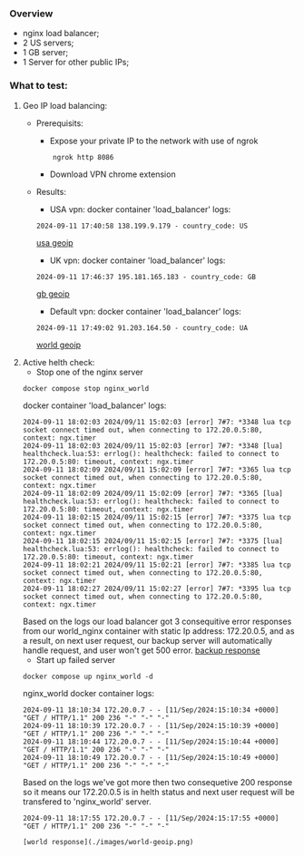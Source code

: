 ### Overview 

- nginx load balancer;
- 2 US servers;
- 1 GB server;
- 1 Server for other public IPs; 

### What to test: 
1. Geo IP load balancing: 
    -   Prerequisits: 
        - Expose your private IP to the network with use of ngrok
        ```
            ngrok http 8086
        ```
        - Download VPN chrome extension

    -   Results: 
        - USA vpn: 
        docker container 'load_balancer' logs:
        ```
        2024-09-11 17:40:58 138.199.9.179 - country_code: US
        ```
        [usa geoip](./images/usa-geoip.png)
        - UK vpn:
        docker container 'load_balancer' logs:
        ```
        2024-09-11 17:46:37 195.181.165.183 - country_code: GB
        ```
        [gb geoip](./images/uk-geoip.png)
        - Default vpn:
        docker container 'load_balancer' logs:
        ```
        2024-09-11 17:49:02 91.203.164.50 - country_code: UA
        ```
        [world geoip](./images/world-geoip.png)
2. Active helth check: 
    - Stop one of the nginx server 
    ```
    docker compose stop nginx_world
    ```
    docker container 'load_balancer' logs:
    ```
    2024-09-11 18:02:03 2024/09/11 15:02:03 [error] 7#7: *3348 lua tcp socket connect timed out, when connecting to 172.20.0.5:80, context: ngx.timer
    2024-09-11 18:02:03 2024/09/11 15:02:03 [error] 7#7: *3348 [lua] healthcheck.lua:53: errlog(): healthcheck: failed to connect to 172.20.0.5:80: timeout, context: ngx.timer
    2024-09-11 18:02:09 2024/09/11 15:02:09 [error] 7#7: *3365 lua tcp socket connect timed out, when connecting to 172.20.0.5:80, context: ngx.timer
    2024-09-11 18:02:09 2024/09/11 15:02:09 [error] 7#7: *3365 [lua] healthcheck.lua:53: errlog(): healthcheck: failed to connect to 172.20.0.5:80: timeout, context: ngx.timer
    2024-09-11 18:02:15 2024/09/11 15:02:15 [error] 7#7: *3375 lua tcp socket connect timed out, when connecting to 172.20.0.5:80, context: ngx.timer
    2024-09-11 18:02:15 2024/09/11 15:02:15 [error] 7#7: *3375 [lua] healthcheck.lua:53: errlog(): healthcheck: failed to connect to 172.20.0.5:80: timeout, context: ngx.timer
    2024-09-11 18:02:21 2024/09/11 15:02:21 [error] 7#7: *3385 lua tcp socket connect timed out, when connecting to 172.20.0.5:80, context: ngx.timer
    2024-09-11 18:02:27 2024/09/11 15:02:27 [error] 7#7: *3395 lua tcp socket connect timed out, when connecting to 172.20.0.5:80, context: ngx.timer
    ```
    Based on the logs our load balancer got 3 consequitive error responses from our world_nginx container with static Ip address: 172.20.0.5, and as a result, on next user request, our backup server will automatically handle request, and user won't get 500 error. 
    [backup response](./images/backup.png)
    - Start up failed server
    ```
    docker compose up nginx_world -d
    ```
    nginx_world docker container logs: 
    ```
    2024-09-11 18:10:34 172.20.0.7 - - [11/Sep/2024:15:10:34 +0000] "GET / HTTP/1.1" 200 236 "-" "-" "-"
    2024-09-11 18:10:39 172.20.0.7 - - [11/Sep/2024:15:10:39 +0000] "GET / HTTP/1.1" 200 236 "-" "-" "-"
    2024-09-11 18:10:44 172.20.0.7 - - [11/Sep/2024:15:10:44 +0000] "GET / HTTP/1.1" 200 236 "-" "-" "-"
    2024-09-11 18:10:49 172.20.0.7 - - [11/Sep/2024:15:10:49 +0000] "GET / HTTP/1.1" 200 236 "-" "-" "-"
    ```
    Based on the logs we've got more then two consequetive 200 response so it means our 172.20.0.5 is in helth status and next user request will be transfered to 'nginx_world' server.
    ```
    2024-09-11 18:17:55 172.20.0.7 - - [11/Sep/2024:15:17:55 +0000] "GET / HTTP/1.1" 200 236 "-" "-" "-"
    ```
    ```
    [world response](./images/world-geoip.png)



